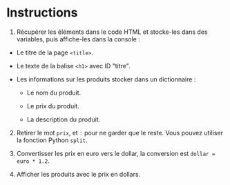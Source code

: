 # Instructions
1. Récupérer les éléments dans le code HTML et stocke-les dans des variables, puis affiche-les dans la console :

- Le titre de la page `<title>`.

- Le texte de la balise `<h1>` avec ID "titre".

- Les informations sur les produits stocker dans un dictionnaire :

    - Le nom du produit.

    - Le prix du produit.

    - La description du produit.

2. Retirer le mot `prix`, et `:` pour ne garder que le reste. Vous pouvez utiliser la fonction Python `split`.

3. Convertisser les prix en euro vers le dollar, la conversion est `dollar = euro * 1.2`.

4. Afficher les produits avec le prix en dollars.